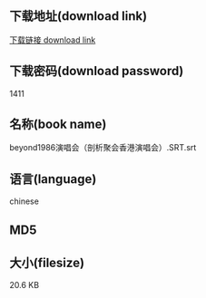 ## 下载地址(download link)
[下载链接 download link](https://voluble-croquembouche-d321dc.netlify.app/?s=beyond1986%E6%BC%94%E5%94%B1%E4%BC%9A%EF%BC%88%E5%89%96%E6%9E%90%E8%81%9A%E4%BC%9A%E9%A6%99%E6%B8%AF%E6%BC%94%E5%94%B1%E4%BC%9A%EF%BC%89.SRT)

## 下载密码(download password)
1411

## 名称(book name)
beyond1986演唱会（剖析聚会香港演唱会）.SRT.srt

## 语言(language)
chinese

## MD5


## 大小(filesize)
20.6 KB
